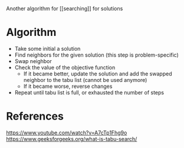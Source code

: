 Another algorithm for [[searching]] for solutions
# Algorithm
- Take some initial a solution
- Find neighbors for the given solution (this step is problem-specific)
- Swap neighbor
- Check the value of the objective function
	- If it became better, update the solution and add the swapped neighbor to the tabu list (cannot be used anymore)
	- If it became worse, reverse changes
- Repeat until tabu list is full, or exhausted the number of steps
# References
https://www.youtube.com/watch?v=A7cTp1Fhg9o
https://www.geeksforgeeks.org/what-is-tabu-search/